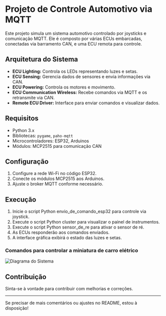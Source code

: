 # Projeto de Controle Automotivo via MQTT

Este projeto simula um sistema automotivo controlado por joysticks e comunicação MQTT. Ele é composto por várias ECUs embarcadas, conectadas via barramento CAN, e uma ECU remota para controle.

## Arquitetura do Sistema

- **ECU Lighting:** Controla os LEDs representando luzes e setas.
- **ECU Sensing:** Gerencia dados de sensores e envia informações via CAN.
- **ECU Powering:** Controla os motores e movimento.
- **ECU Communication Wireless:** Recebe comandos via MQTT e os retransmite via CAN.
- **Remote ECU Driver:** Interface para enviar comandos e visualizar dados.

## Requisitos

- Python 3.x
- Bibliotecas: `pygame`, `paho-mqtt`
- Microcontroladores: ESP32, Arduinos
- Módulos: MCP2515 para comunicação CAN

## Configuração

1. Configure a rede Wi-Fi no código ESP32.
2. Conecte os módulos MCP2515 aos Arduinos.
3. Ajuste o broker MQTT conforme necessário.

## Execução

1. Inicie o script Python envio_de_comando_esp32 para controle via joystick.
2. Execute o script Python cluster para visualizar o painel de instrumentos.
3. Execute o script Python sensor_de_re para ativar o sensor de ré.
4. As ECUs responderão aos comandos enviados.
5. A interface gráfica exibirá o estado das luzes e setas.

### Comandos para controlar a miniatura de carro elétrico

![Diagrama do Sistema]("https://github.com/RianLinhares/Codigos_miniatura_de_carro_eletrico/blob/main/comando_carrinho.png")

## Contribuição

Sinta-se à vontade para contribuir com melhorias e correções.

---

Se precisar de mais comentários ou ajustes no README, estou à disposição!
